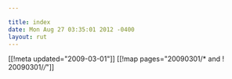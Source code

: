 ```yaml
---

title: index
date: Mon Aug 27 03:35:01 2012 -0400
layout: rut
---
```


[[!meta updated="2009-03-01"]]
[[!map pages="20090301/* and ! 20090301/*/*"]]

